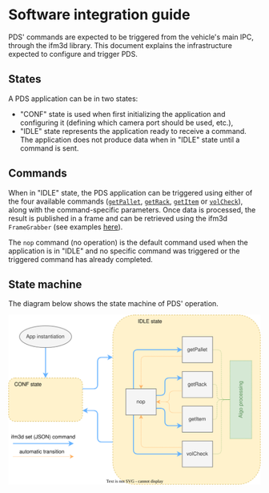 # Software integration guide

PDS' commands are expected to be triggered from the vehicle's main IPC, through the ifm3d library. This document explains the infrastructure expected to configure and trigger PDS.

## States

A PDS application can be in two states:
- "CONF" state is used when first initializing the application and configuring it (defining which camera port should be used, etc.),
- "IDLE" state represents the application ready to receive a command. The application does not produce data when in "IDLE" state until a command is sent.

## Commands

When in "IDLE" state, the PDS application can be triggered using either of the four available commands ([`getPallet`](../GetPallet/getPallet.md), [`getRack`](../GetRack/getRack.md), [`getItem`](../GetItem/getItem.md) or [`volCheck`](../VolCheck/volCheck.md)), along with the command-specific parameters. Once data is processed, the result is published in a frame and can be retrieved using the ifm3d `FrameGrabber` (see examples [here](TODO-ADDLINK)). 

The `nop` command (no operation) is the default command used when the application is in "IDLE" and no specific command was triggered or the triggered command has already completed.

## State machine

The diagram below shows the state machine of PDS' operation.

![PDS state machine](resources/state_machine.drawio.svg)
